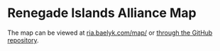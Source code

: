 # Renegade Islands Alliance Map

The map can be viewed at [ria.baelyk.com/map/](http://ria.baelyk.com/map/) or [through the GitHub repository](https://baelyk.github.io/renegade-map/).
